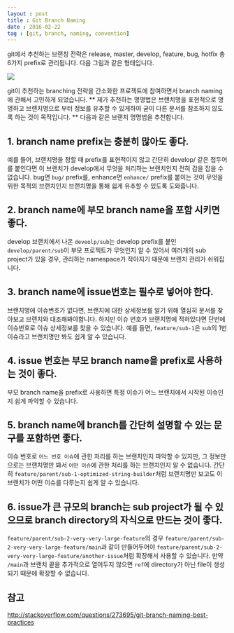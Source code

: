 ```yaml
---
layout : post
title : Git Branch Naming
date : 2016-02-22
tag : [git, branch, naming, convention]
---
```


git에서 추천하는 브랜칭 전략은 release, master, develop, feature, bug, hotfix 총 6가지 prefix로 관리됩니다. 
다음 그림과 같은 형태입니다.

<img src="https://camo.githubusercontent.com/f011896cab0a6e086954a10d3a5132d57ca69468/687474703a2f2f662e636c2e6c792f6974656d732f3369315a336e3154316b3339327231413351306d2f676974666c6f772d6d6f64656c2e3030312e706e67"/>

git이 추천하는 branching 전략을 간소화한 프로젝트에 참여하면서 branch naming에 관해서 고민하게 되었습니다.
** 제가 추천하는 명명법은 브랜치명을 표현적으로 명명하고 브랜치명으로 부터 정보를 유추할 수 있게하여 굳이 다른 문서를 참조하지 않도록 하는 것이 목적입니다. ** 다음과 같은 브랜치 명명법을 추천합니다.

## 1. branch name prefix는 충분히 많아도 좋다.
예를 들어, 브랜치명을 정할 때 prefix를 표현적이지 않고 간단히 develop/ 같은 접두어를 붙인다면 이 브랜치가 develop에서 무엇을 처리하는 브랜치인지 전혀 감을 잡을 수 없습니다.
bug면 `bug/` prefix를, enhance면 `enhance/` prefix를 붙이는 것이 무엇을 위한 목적의 브랜치인지 브랜치명을 통해 쉽게 유추할 수 있도록 도와줍니다.

## 2. branch name에 부모 branch name을 포함 시키면 좋다.
develop 브랜치에서 나온 `deveolp/sub`는 develop prefix를 붙인 `develop/parent/sub`이 부모 프로젝트가 무엇인지 알 수 있어서 여러개의 sub project가 있을 경우, 관리하는 namespace가 작아지기 때문에 브랜치 관리가 쉬워집니다.

## 3. branch name에 issue번호는 필수로 넣어야 한다.
브랜치명에 이슈번호가 없다면, 브랜치에 대한 상세정보를 알기 위해 열심히 문서를 찾아보고 브랜치와 대조해봐야합니다. 하지만 이슈 번호가 브랜치명에 적혀있다면 단번에 이슈번호로 이슈 상세정보를 찾을 수 있습니다. 예를 들면, `feature/sub-1`은 `sub`의 1번 이슈라고 브랜치명만 봐도 쉽게 알 수 있습니다.

## 4. issue 번호는 부모 branch name을 prefix로 사용하는 것이 좋다.
부모 branch name을 prefix로 사용하면 특정 이슈가 어느 브랜치에서 시작된 이슈인지 쉽게 파악할 수 있습니다.

## 5. branch name에 branch를 간단히 설명할 수 있는 문구를 포함하면 좋다.
이슈 번호로 `어느 번호 이슈`에 관한 처리를 하는 브랜치인지 파악할 수 있지만, 그 정보만으로는 브랜치명만 봐서 `어떤 이슈`에 관한 처리를 하는 브랜치인지 알 수 없습니다. 간단히 `feature/parent/sub-1-optimized-string-builder`처럼 브랜치명만 보고도 이 브랜치가 어떤 이슈를 다루는지 쉽게 알 수 있습니다.

## 6. issue가 큰 규모의 branch는 sub project가 될 수 있으므로 branch directory의 자식으로 만드는 것이 좋다.
`feature/parent/sub-2-very-very-large-feature`의 경우 `feature/parent/sub-2-very-very-large-feature/main`과 같이 만들어두어야 `feature/parent/sub-2-very-very-large-feature/another-issue`처럼 확장해서 사용할 수 있습니다. 만약 `/main`과 브랜치 끝을 추가적으로 열어두지 않으면 `ref`에 directory가 아닌 file이 생성되기 때문에 확장할 수 없습니다.


## 참고 
http://stackoverflow.com/questions/273695/git-branch-naming-best-practices
